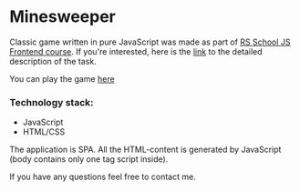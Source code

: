 # Minesweeper

Classic game written in pure JavaScript was made as part of [RS School JS Frontend course](https://rs.school/js/).
If you're interested, here is the [link](https://github.com/rolling-scopes-school/tasks/tree/master/tasks/minesweeper) to the detailed description of the task.

You can play the game [here]()

### Technology stack:
- JavaScript
- HTML/CSS


The application is SPA. All the HTML-content is generated by JavaScript (body contains only one tag script inside).

If you have any questions feel free to contact me.